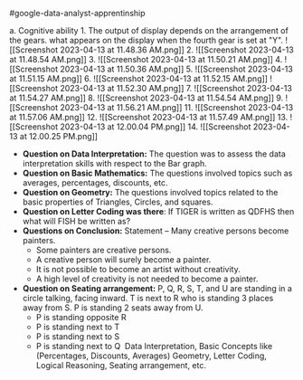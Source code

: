 #google-data-analyst-apprentinship

a. Cognitive ability 
		1. The output of display depends on the arrangement of the gears. what appears on the display when the fourth gear is set at "Y". 
			![[Screenshot 2023-04-13 at 11.48.36 AM.png]]
		2. ![[Screenshot 2023-04-13 at 11.48.54 AM.png]]
		3. ![[Screenshot 2023-04-13 at 11.50.21 AM.png]]
		4. ![[Screenshot 2023-04-13 at 11.50.36 AM.png]]
		5. ![[Screenshot 2023-04-13 at 11.51.15 AM.png]]
		6.
		![[Screenshot 2023-04-13 at 11.52.15 AM.png]]
		![[Screenshot 2023-04-13 at 11.52.30 AM.png]]
		 7.
		![[Screenshot 2023-04-13 at 11.54.27 AM.png]]
		8.
		![[Screenshot 2023-04-13 at 11.54.54 AM.png]]
		9. 
		![[Screenshot 2023-04-13 at 11.56.21 AM.png]]
	  11.
		  ![[Screenshot 2023-04-13 at 11.57.06 AM.png]]
	  12.
		![[Screenshot 2023-04-13 at 11.57.49 AM.png]]
		13.
		![[Screenshot 2023-04-13 at 12.00.04 PM.png]]
		14.
		![[Screenshot 2023-04-13 at 12.00.25 PM.png]]
-   **Question on Data Interpretation:** The question was to assess the data interpretation skills with respect to the Bar graph.
-   **Question on Basic Mathematics:** The questions involved topics such as averages, percentages, discounts, etc.
-   **Question on Geometry:** The questions involved topics related to the basic properties of Triangles, Circles, and squares.
-   **Question on Letter Coding was there**: If TIGER is written as QDFHS then what will FISH be written as?
-   **Questions on Conclusion:** Statement – Many creative persons become painters.
    -   Some painters are creative persons.
    -   A creative person will surely become a painter.
    -   It is not possible to become an artist without creativity.
    -   A high level of creativity is not needed to become a painter.
-   **Question on Seating arrangement:** P, Q, R, S, T, and U are standing in a circle talking, facing inward. T is next to R who is standing 3 places away from S. P is standing 2 seats away from U.
    -   P is standing opposite R
    -   P is standing next to T
    -   P is standing next to S
    -   P is standing next to Q
 Data Interpretation, Basic Concepts like (Percentages, Discounts, Averages) Geometry, Letter Coding, Logical Reasoning, Seating arrangement, etc.